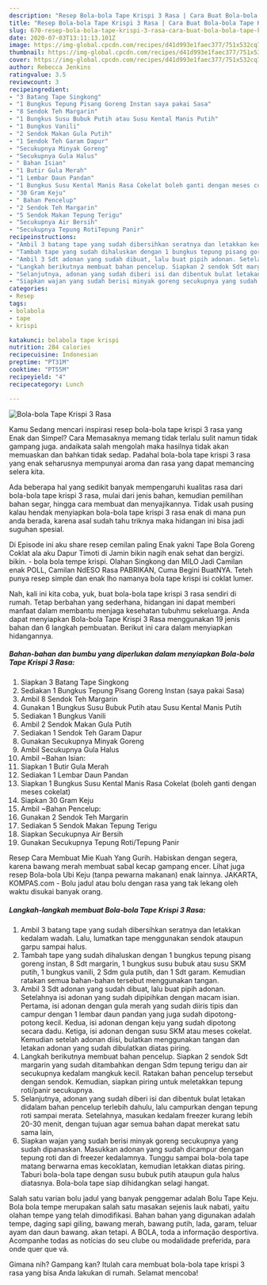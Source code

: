 ```yaml
---
description: "Resep Bola-bola Tape Krispi 3 Rasa | Cara Buat Bola-bola Tape Krispi 3 Rasa Yang Bikin Ngiler"
title: "Resep Bola-bola Tape Krispi 3 Rasa | Cara Buat Bola-bola Tape Krispi 3 Rasa Yang Bikin Ngiler"
slug: 670-resep-bola-bola-tape-krispi-3-rasa-cara-buat-bola-bola-tape-krispi-3-rasa-yang-bikin-ngiler
date: 2020-07-03T13:11:13.101Z
image: https://img-global.cpcdn.com/recipes/d41d993e1faec377/751x532cq70/bola-bola-tape-krispi-3-rasa-foto-resep-utama.jpg
thumbnail: https://img-global.cpcdn.com/recipes/d41d993e1faec377/751x532cq70/bola-bola-tape-krispi-3-rasa-foto-resep-utama.jpg
cover: https://img-global.cpcdn.com/recipes/d41d993e1faec377/751x532cq70/bola-bola-tape-krispi-3-rasa-foto-resep-utama.jpg
author: Rebecca Jenkins
ratingvalue: 3.5
reviewcount: 3
recipeingredient:
- "3 Batang Tape Singkong"
- "1 Bungkus Tepung Pisang Goreng Instan saya pakai Sasa"
- "8 Sendok Teh Margarin"
- "1 Bungkus Susu Bubuk Putih atau Susu Kental Manis Putih"
- "1 Bungkus Vanili"
- "2 Sendok Makan Gula Putih"
- "1 Sendok Teh Garam Dapur"
- "Secukupnya Minyak Goreng"
- "Secukupnya Gula Halus"
- " Bahan Isian"
- "1 Butir Gula Merah"
- "1 Lembar Daun Pandan"
- "1 Bungkus Susu Kental Manis Rasa Cokelat boleh ganti dengan meses cokelat"
- "30 Gram Keju"
- " Bahan Pencelup"
- "2 Sendok Teh Margarin"
- "5 Sendok Makan Tepung Terigu"
- "Secukupnya Air Bersih"
- "Secukupnya Tepung RotiTepung Panir"
recipeinstructions:
- "Ambil 3 batang tape yang sudah dibersihkan seratnya dan letakkan kedalam wadah. Lalu, lumatkan tape menggunakan sendok ataupun garpu sampai halus."
- "Tambah tape yang sudah dihaluskan dengan 1 bungkus tepung pisang goreng instan, 8 Sdt margarin, 1 bungkus susu bubuk atau susu SKM putih, 1 bungkus vanili, 2 Sdm gula putih, dan 1 Sdt garam. Kemudian ratakan semua bahan-bahan tersebut menggunakan tangan."
- "Ambil 3 Sdt adonan yang sudah dibuat, lalu buat pipih adonan. Setelahnya isi adonan yang sudah dipipihkan dengan macam isian. Pertama, isi adonan dengan gula merah yang sudah diiris tipis dan campur dengan 1 lembar daun pandan yang juga sudah dipotong-potong kecil. Kedua, isi adonan dengan keju yang sudah dipotong secara dadu. Ketiga, isi adonan dengan susu SKM atau meses cokelat. Kemudian setelah adonan diisi, bulatkan menggunakan tangan dan letakan adonan yang sudah dibulatkan diatas piring."
- "Langkah berikutnya membuat bahan pencelup. Siapkan 2 sendok Sdt margarin yang sudah ditambahkan dengan Sdm tepung terigu dan air secukupnya kedalam mangkuk kecil. Ratakan bahan pencelup tersebut dengan sendok. Kemudian, siapkan piring untuk meletakkan tepung roti/panir secukupnya."
- "Selanjutnya, adonan yang sudah diberi isi dan dibentuk bulat letakan didalam bahan pencelup terlebih dahulu, lalu campurkan dengan tepung roti sampai merata. Setelahnya, masukan kedalam freezer kurang lebih 20-30 menit, dengan tujuan agar semua bahan dapat merekat satu sama lain,"
- "Siapkan wajan yang sudah berisi minyak goreng secukupnya yang sudah dipanaskan. Masukkan adonan yang sudah dicampur dengan tepung roti dan di freezer kedalamnya. Tunggu sampai bola-bola tape matang berwarna emas kecoklatan, kemudian letakkan diatas piring. Taburi bola-bola tape dengan susu bubuk putih ataupun gula halus diatasnya. Bola-bola tape siap dihidangkan selagi hangat."
categories:
- Resep
tags:
- bolabola
- tape
- krispi

katakunci: bolabola tape krispi 
nutrition: 284 calories
recipecuisine: Indonesian
preptime: "PT31M"
cooktime: "PT55M"
recipeyield: "4"
recipecategory: Lunch

---
```



![Bola-bola Tape Krispi 3 Rasa](https://img-global.cpcdn.com/recipes/d41d993e1faec377/751x532cq70/bola-bola-tape-krispi-3-rasa-foto-resep-utama.jpg)

Kamu Sedang mencari inspirasi resep bola-bola tape krispi 3 rasa yang Enak dan Simpel? Cara Memasaknya memang tidak terlalu sulit namun tidak gampang juga. andaikata salah mengolah maka hasilnya tidak akan memuaskan dan bahkan tidak sedap. Padahal bola-bola tape krispi 3 rasa yang enak seharusnya mempunyai aroma dan rasa yang dapat memancing selera kita.

Ada beberapa hal yang sedikit banyak mempengaruhi kualitas rasa dari bola-bola tape krispi 3 rasa, mulai dari jenis bahan, kemudian pemilihan bahan segar, hingga cara membuat dan menyajikannya. Tidak usah pusing kalau hendak menyiapkan bola-bola tape krispi 3 rasa enak di mana pun anda berada, karena asal sudah tahu triknya maka hidangan ini bisa jadi suguhan spesial.

Di Episode ini aku share resep cemilan paling Enak yakni Tape Bola Goreng Coklat ala aku Dapur Timoti di Jamin bikin nagih enak sehat dan bergizi. bikin. - bola bola tempe krispi. Olahan Singkong dan MILO Jadi Camilan enak POLL, Camilan NdESO Rasa PABRIKAN, Cuma Begini BuatNYA. Teteh punya resep simple dan enak lho namanya bola tape krispi isi coklat lumer.


Nah, kali ini kita coba, yuk, buat bola-bola tape krispi 3 rasa sendiri di rumah. Tetap berbahan yang sederhana, hidangan ini dapat memberi manfaat dalam membantu menjaga kesehatan tubuhmu sekeluarga. Anda dapat menyiapkan Bola-bola Tape Krispi 3 Rasa menggunakan 19 jenis bahan dan 6 langkah pembuatan. Berikut ini cara dalam menyiapkan hidangannya.

<!--inarticleads1-->

##### Bahan-bahan dan bumbu yang diperlukan dalam menyiapkan Bola-bola Tape Krispi 3 Rasa:

1. Siapkan 3 Batang Tape Singkong
1. Sediakan 1 Bungkus Tepung Pisang Goreng Instan (saya pakai Sasa)
1. Ambil 8 Sendok Teh Margarin
1. Gunakan 1 Bungkus Susu Bubuk Putih atau Susu Kental Manis Putih
1. Sediakan 1 Bungkus Vanili
1. Ambil 2 Sendok Makan Gula Putih
1. Sediakan 1 Sendok Teh Garam Dapur
1. Gunakan Secukupnya Minyak Goreng
1. Ambil Secukupnya Gula Halus
1. Ambil  ~Bahan Isian:
1. Siapkan 1 Butir Gula Merah
1. Sediakan 1 Lembar Daun Pandan
1. Siapkan 1 Bungkus Susu Kental Manis Rasa Cokelat (boleh ganti dengan meses cokelat)
1. Siapkan 30 Gram Keju
1. Ambil  ~Bahan Pencelup:
1. Gunakan 2 Sendok Teh Margarin
1. Sediakan 5 Sendok Makan Tepung Terigu
1. Siapkan Secukupnya Air Bersih
1. Gunakan Secukupnya Tepung Roti/Tepung Panir


Resep Cara Membuat Mie Kuah Yang Gurih. Habiskan dengan segera, karena bawang merah membuat sabal kecap gampang encer. Lihat juga resep Bola-bola Ubi Keju (tanpa pewarna makanan) enak lainnya. JAKARTA, KOMPAS.com - Bolu jadul atau bolu dengan rasa yang tak lekang oleh waktu disukai banyak orang. 

<!--inarticleads2-->

##### Langkah-langkah membuat Bola-bola Tape Krispi 3 Rasa:

1. Ambil 3 batang tape yang sudah dibersihkan seratnya dan letakkan kedalam wadah. Lalu, lumatkan tape menggunakan sendok ataupun garpu sampai halus.
1. Tambah tape yang sudah dihaluskan dengan 1 bungkus tepung pisang goreng instan, 8 Sdt margarin, 1 bungkus susu bubuk atau susu SKM putih, 1 bungkus vanili, 2 Sdm gula putih, dan 1 Sdt garam. Kemudian ratakan semua bahan-bahan tersebut menggunakan tangan.
1. Ambil 3 Sdt adonan yang sudah dibuat, lalu buat pipih adonan. Setelahnya isi adonan yang sudah dipipihkan dengan macam isian. Pertama, isi adonan dengan gula merah yang sudah diiris tipis dan campur dengan 1 lembar daun pandan yang juga sudah dipotong-potong kecil. Kedua, isi adonan dengan keju yang sudah dipotong secara dadu. Ketiga, isi adonan dengan susu SKM atau meses cokelat. Kemudian setelah adonan diisi, bulatkan menggunakan tangan dan letakan adonan yang sudah dibulatkan diatas piring.
1. Langkah berikutnya membuat bahan pencelup. Siapkan 2 sendok Sdt margarin yang sudah ditambahkan dengan Sdm tepung terigu dan air secukupnya kedalam mangkuk kecil. Ratakan bahan pencelup tersebut dengan sendok. Kemudian, siapkan piring untuk meletakkan tepung roti/panir secukupnya.
1. Selanjutnya, adonan yang sudah diberi isi dan dibentuk bulat letakan didalam bahan pencelup terlebih dahulu, lalu campurkan dengan tepung roti sampai merata. Setelahnya, masukan kedalam freezer kurang lebih 20-30 menit, dengan tujuan agar semua bahan dapat merekat satu sama lain,
1. Siapkan wajan yang sudah berisi minyak goreng secukupnya yang sudah dipanaskan. Masukkan adonan yang sudah dicampur dengan tepung roti dan di freezer kedalamnya. Tunggu sampai bola-bola tape matang berwarna emas kecoklatan, kemudian letakkan diatas piring. Taburi bola-bola tape dengan susu bubuk putih ataupun gula halus diatasnya. Bola-bola tape siap dihidangkan selagi hangat.


Salah satu varian bolu jadul yang banyak penggemar adalah Bolu Tape Keju. Bola bola tempe merupakan salah satu masakan sejenis lauk nabati, yaitu olahan tempe yang telah dimodifikasi. Bahan bahan yang digunakan adalah tempe, daging sapi giling, bawang merah, bawang putih, lada, garam, teluar ayam dan daun bawang. akan tetapi. A BOLA, toda a informação desportiva. Acompanhe todas as notícias do seu clube ou modalidade preferida, para onde quer que vá. 

Gimana nih? Gampang kan? Itulah cara membuat bola-bola tape krispi 3 rasa yang bisa Anda lakukan di rumah. Selamat mencoba!
